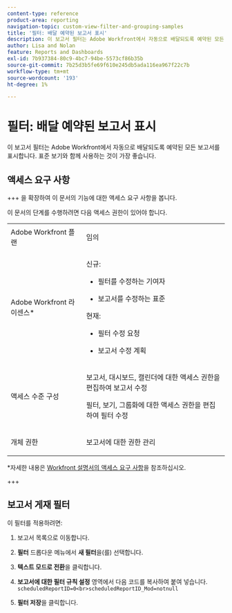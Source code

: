 ```yaml
---
content-type: reference
product-area: reporting
navigation-topic: custom-view-filter-and-grouping-samples
title: '필터: 배달 예약된 보고서 표시'
description: 이 보고서 필터는 Adobe Workfront에서 자동으로 배달되도록 예약된 모든 보고서를 표시합니다. 표준 보기와 함께 사용하는 것이 가장 좋습니다.
author: Lisa and Nolan
feature: Reports and Dashboards
exl-id: 7b937384-80c9-4bc7-94be-5573cf86b35b
source-git-commit: 7b25d3b5fe69f610e245db5ada116ea967f22c7b
workflow-type: tm+mt
source-wordcount: '193'
ht-degree: 1%

---
```


# 필터: 배달 예약된 보고서 표시

<!--Audited: 10/2024-->

이 보고서 필터는 Adobe Workfront에서 자동으로 배달되도록 예약된 모든 보고서를 표시합니다. 표준 보기와 함께 사용하는 것이 가장 좋습니다.

## 액세스 요구 사항

+++ 을 확장하여 이 문서의 기능에 대한 액세스 요구 사항을 봅니다.

이 문서의 단계를 수행하려면 다음 액세스 권한이 있어야 합니다.

<table style="table-layout:auto"> 
 <col> 
 <col> 
 <tbody> 
  <tr> 
   <td role="rowheader">Adobe Workfront 플랜</td> 
   <td> <p>임의</p> </td> 
  </tr> 
  <tr> 
   <td role="rowheader">Adobe Workfront 라이센스*</td> 
   <td> 
    <p>신규:</p>
   <ul><li><p>필터를 수정하는 기여자 </p></li>
   <li><p>보고서를 수정하는 표준</p></li> </ul>

<p>현재:</p>
   <ul><li><p>필터 수정 요청 </p></li>
   <li><p>보고서 수정 계획</p></li> </ul></td> 
  </tr> 
  <tr> 
   <td role="rowheader">액세스 수준 구성</td> 
   <td> <p>보고서, 대시보드, 캘린더에 대한 액세스 권한을 편집하여 보고서 수정</p> <p>필터, 보기, 그룹화에 대한 액세스 권한을 편집하여 필터 수정</p> </td> 
  </tr> 
  <tr> 
   <td role="rowheader">개체 권한</td> 
   <td> <p>보고서에 대한 권한 관리</p>  </td> 
  </tr> 
 </tbody> 
</table>

*자세한 내용은 [Workfront 설명서의 액세스 요구 사항](/help/quicksilver/administration-and-setup/add-users/access-levels-and-object-permissions/access-level-requirements-in-documentation.md)을 참조하십시오.

+++

## 보고서 게재 필터

이 필터를 적용하려면:

1. 보고서 목록으로 이동합니다.
1. **필터** 드롭다운 메뉴에서 **새 필터**&#x200B;을(를) 선택합니다.

1. **텍스트 모드로 전환**&#x200B;을 클릭합니다.
1. **보고서에 대한 필터 규칙 설정** 영역에서 다음 코드를 복사하여 붙여 넣습니다. `scheduledReportID=0<br>scheduledReportID_Mod=notnull`
1. **필터 저장**&#x200B;을 클릭합니다.
